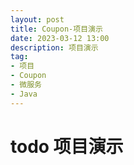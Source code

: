 ```yaml
---
layout: post
title: Coupon-项目演示
date: 2023-03-12 13:00
description: 项目演示
tag:
- 项目
- Coupon
- 微服务
- Java
---
```


# todo 项目演示